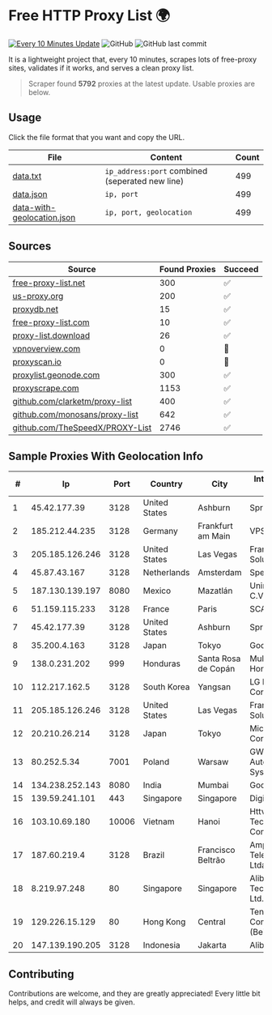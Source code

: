 
# Free HTTP Proxy List 🌍

[![Every 10 Minutes Update](https://github.com/mertguvencli/http-proxy-list/actions/workflows/main.yml/badge.svg?branch=main)](https://github.com/mertguvencli/http-proxy-list/actions/workflows/main.yml)
![GitHub](https://img.shields.io/github/license/mertguvencli/http-proxy-list)
![GitHub last commit](https://img.shields.io/github/last-commit/mertguvencli/http-proxy-list)

It is a lightweight project that, every 10 minutes, scrapes lots of free-proxy sites, validates if it works, and serves a clean proxy list.


> Scraper found **5792** proxies at the latest update. Usable proxies are below.

## Usage

Click the file format that you want and copy the URL.


|File|Content|Count|
|----|-------|-----|
|[data.txt](https://raw.githubusercontent.com/mertguvencli/http-proxy-list/main/proxy-list/data.txt)|`ip_address:port` combined (seperated new line)|499|
|[data.json](https://raw.githubusercontent.com/mertguvencli/http-proxy-list/main/proxy-list/data.json)|`ip, port`|499|
|[data-with-geolocation.json](https://raw.githubusercontent.com/mertguvencli/http-proxy-list/main/proxy-list/data-with-geolocation.json)|`ip, port, geolocation`|499|

## Sources

|Source|Found Proxies|Succeed|
|------|-------------|-------|
|[free-proxy-list.net](https://free-proxy-list.net)|300|✅|
|[us-proxy.org](https://www.us-proxy.org)|200|✅|
|[proxydb.net](http://proxydb.net)|15|✅|
|[free-proxy-list.com](https://free-proxy-list.com/?page=&port=&type%5B%5D=http&type%5B%5D=https&up_time=0&search=Search)|10|✅|
|[proxy-list.download](https://www.proxy-list.download/HTTP)|26|✅|
|[vpnoverview.com](https://vpnoverview.com/privacy/anonymous-browsing/free-proxy-servers)|0|🚫|
|[proxyscan.io](https://www.proxyscan.io)|0|🚫|
|[proxylist.geonode.com](https://proxylist.geonode.com/api/proxy-list?limit=300&page=1&sort_by=lastChecked&sort_type=desc&protocols=http,https)|300|✅|
|[proxyscrape.com](https://api.proxyscrape.com/v2/?request=displayproxies&protocol=http&timeout=10000&country=all&ssl=all&anonymity=all)|1153|✅|
|[github.com/clarketm/proxy-list](https://raw.githubusercontent.com/clarketm/proxy-list/master/proxy-list-raw.txt)|400|✅|
|[github.com/monosans/proxy-list](https://raw.githubusercontent.com/monosans/proxy-list/main/proxies/http.txt)|642|✅|
|[github.com/TheSpeedX/PROXY-List](https://raw.githubusercontent.com/TheSpeedX/PROXY-List/master/http.txt)|2746|✅|


## Sample Proxies With Geolocation Info

|#|Ip|Port|Country|City|Internet Service Provider|
|-|--|----|-------|----|-------------------------|
|1|45.42.177.39|3128|United States|Ashburn|Sprint|
|2|185.212.44.235|3128|Germany|Frankfurt am Main|VPS2day.com|
|3|205.185.126.246|3128|United States|Las Vegas|FranTech Solutions|
|4|45.87.43.167|3128|Netherlands|Amsterdam|SpectraIP B.V.|
|5|187.130.139.197|8080|Mexico|Mazatlán|Uninet S.A. de C.V.|
|6|51.159.115.233|3128|France|Paris|SCALEWAY|
|7|45.42.177.39|3128|United States|Ashburn|Sprint|
|8|35.200.4.163|3128|Japan|Tokyo|Google LLC|
|9|138.0.231.202|999|Honduras|Santa Rosa de Copán|Multicable De Honduras|
|10|112.217.162.5|3128|South Korea|Yangsan|LG DACOM Corporation|
|11|205.185.126.246|3128|United States|Las Vegas|FranTech Solutions|
|12|20.210.26.214|3128|Japan|Tokyo|Microsoft Corporation|
|13|80.252.5.34|7001|Poland|Warsaw|GWNET Autonomus System|
|14|134.238.252.143|8080|India|Mumbai|Google LLC|
|15|139.59.241.101|443|Singapore|Singapore|DigitalOcean, LLC|
|16|103.10.69.180|10006|Vietnam|Hanoi|Httvserver Technology Company Limited|
|17|187.60.219.4|3128|Brazil|Francisco Beltrão|Ampernet Telecomunicações Ltda|
|18|8.219.97.248|80|Singapore|Singapore|Alibaba (US) Technology Co., Ltd.|
|19|129.226.15.129|80|Hong Kong|Central|Tencent Cloud Computing (Beijing) Co|
|20|147.139.190.205|3128|Indonesia|Jakarta|Alibaba.com LLC|



## Contributing

Contributions are welcome, and they are greatly appreciated! Every
little bit helps, and credit will always be given.

